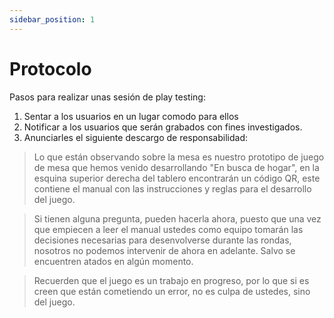 ```yaml
---
sidebar_position: 1
---
```


# Protocolo

Pasos para realizar unas sesión de play testing:

1. Sentar a los usuarios en un lugar comodo para ellos
2. Notificar a los usuarios que serán grabados con fines investigados.
3. Anunciarles el siguiente descargo de responsabilidad:

>Lo que están observando sobre la mesa es nuestro prototipo de juego de mesa que hemos venido desarrollando "En busca de hogar", en la esquina superior derecha del tablero encontrarán un código QR, este contiene el manual con las instrucciones y reglas para el desarrollo del juego.

>Si tienen alguna pregunta, pueden hacerla ahora, puesto que una vez que empiecen a leer el manual ustedes como equipo tomarán las decisiones necesarias para desenvolverse durante las rondas, nosotros no podemos intervenir de ahora en adelante. Salvo se encuentren atados en algún momento.

>Recuerden que el juego es un trabajo en progreso, por lo que si es creen que están cometiendo un error, no es culpa de ustedes, sino del juego.
